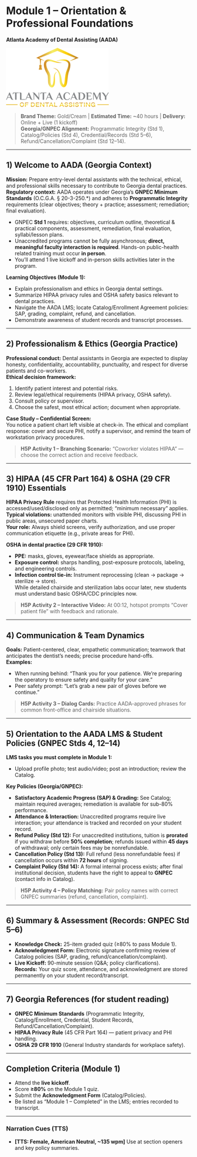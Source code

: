 # Module 1 – Orientation & Professional Foundations
**Atlanta Academy of Dental Assisting (AADA)**

![AADA Logo](assets/aada_logo.png)

> **Brand Theme:** Gold/Cream | **Estimated Time:** ~40 hours | **Delivery:** Online + Live (1 kickoff)  
> **Georgia/GNPEC Alignment:** Programmatic Integrity (Std 1), Catalog/Policies (Std 4), Credential/Records (Std 5–6), Refund/Cancellation/Complaint (Std 12–14).

---

## 1) Welcome to AADA (Georgia Context)
**Mission:** Prepare entry-level dental assistants with the technical, ethical, and professional skills necessary to contribute to Georgia dental practices.  
**Regulatory context:** AADA operates under Georgia’s **GNPEC Minimum Standards** (O.C.G.A. § 20-3-250.*) and adheres to **Programmatic Integrity** requirements (clear objectives; theory + practice; assessment; remediation; final evaluation).  
- GNPEC **Std 1** requires: objectives, curriculum outline, theoretical & practical components, assessment, remediation, final evaluation, syllabi/lesson plans.  
- Unaccredited programs cannot be fully asynchronous; **direct, meaningful faculty interaction is required**. Hands-on public-health related training must occur **in person**.  
- You’ll attend 1 live kickoff and in-person skills activities later in the program.

**Learning Objectives (Module 1):**
- Explain professionalism and ethics in Georgia dental settings.
- Summarize HIPAA privacy rules and OSHA safety basics relevant to dental practices.
- Navigate the AADA LMS; locate Catalog/Enrollment Agreement policies: SAP, grading, complaint, refund, and cancellation.
- Demonstrate awareness of student records and transcript processes.

---

## 2) Professionalism & Ethics (Georgia Practice)
**Professional conduct:** Dental assistants in Georgia are expected to display honesty, confidentiality, accountability, punctuality, and respect for diverse patients and co-workers.  
**Ethical decision framework:**  
1. Identify patient interest and potential risks.  
2. Review legal/ethical requirements (HIPAA privacy, OSHA safety).  
3. Consult policy or supervisor.  
4. Choose the safest, most ethical action; document when appropriate.

**Case Study – Confidential Screen:**   
You notice a patient chart left visible at check-in. The ethical and compliant response: cover and secure PHI, notify a supervisor, and remind the team of workstation privacy procedures.

> **H5P Activity 1 – Branching Scenario:** “Coworker violates HIPAA” — choose the correct action and receive feedback.

---

## 3) HIPAA (45 CFR Part 164) & OSHA (29 CFR 1910) Essentials
**HIPAA Privacy Rule** requires that Protected Health Information (PHI) is accessed/used/disclosed only as permitted; “minimum necessary” applies.  
**Typical violations:** unattended monitors with visible PHI, discussing PHI in public areas, unsecured paper charts.  
**Your role:** Always shield screens, verify authorization, and use proper communication etiquette (e.g., private areas for PHI).

**OSHA in dental practice (29 CFR 1910):**  
- **PPE:** masks, gloves, eyewear/face shields as appropriate.  
- **Exposure control:** sharps handling, post-exposure protocols, labeling, and engineering controls.  
- **Infection control tie-in:** Instrument reprocessing (clean → package → sterilize → store).  
While detailed chairside and sterilization labs occur later, new students must understand basic OSHA/CDC principles now.

> **H5P Activity 2 – Interactive Video:** At 00:12, hotspot prompts “Cover patient file” with feedback and rationale.

---

## 4) Communication & Team Dynamics
**Goals:** Patient-centered, clear, empathetic communication; teamwork that anticipates the dentist’s needs; precise procedure hand-offs.  
**Examples:**  
- When running behind: “Thank you for your patience. We’re preparing the operatory to ensure safety and quality for your care.”  
- Peer safety prompt: “Let’s grab a new pair of gloves before we continue.”

> **H5P Activity 3 – Dialog Cards:** Practice AADA-approved phrases for common front-office and chairside situations.

---

## 5) Orientation to the AADA LMS & Student Policies (GNPEC Stds 4, 12–14)
**LMS tasks you must complete in Module 1:**  
- Upload profile photo; test audio/video; post an introduction; review the Catalog.

**Key Policies (Georgia/GNPEC):**
- **Satisfactory Academic Progress (SAP) & Grading:** See Catalog; maintain required averages; remediation is available for sub-80% performance.  
- **Attendance & Interaction:** Unaccredited programs require live interaction; your attendance is tracked and recorded on your student record.  
- **Refund Policy (Std 12):** For unaccredited institutions, tuition is **prorated** if you withdraw before **50% completion**; refunds issued within **45 days** of withdrawal; only certain fees may be nonrefundable.  
- **Cancellation Policy (Std 13):** Full refund (less nonrefundable fees) if cancellation occurs within **72 hours** of signing.  
- **Complaint Policy (Std 14):** A formal internal process exists; after final institutional decision, students have the right to appeal to **GNPEC** (contact info in Catalog).

> **H5P Activity 4 – Policy Matching:** Pair policy names with correct GNPEC summaries (refund, cancellation, complaint).

---

## 6) Summary & Assessment (Records: GNPEC Std 5–6)
- **Knowledge Check:** 25-item graded quiz (≥80% to pass Module 1).  
- **Acknowledgment Form:** Electronic signature confirming review of Catalog policies (SAP, grading, refund/cancellation/complaint).  
- **Live Kickoff:** 90-minute session (Q&A; policy clarifications).  
**Records:** Your quiz score, attendance, and acknowledgment are stored permanently on your student record/transcript.

---

## 7) Georgia References (for student reading)
- **GNPEC Minimum Standards** (Programmatic Integrity, Catalog/Enrollment, Credential, Student Records, Refund/Cancellation/Complaint).  
- **HIPAA Privacy Rule** (45 CFR Part 164) — patient privacy and PHI handling.  
- **OSHA 29 CFR 1910** (General Industry standards for workplace safety).

---

## Completion Criteria (Module 1)
- Attend the **live kickoff**.  
- Score **≥80%** on the Module 1 quiz.  
- Submit the **Acknowledgment Form** (Catalog/Policies).  
- Be listed as “Module 1 – Completed” in the LMS; entries recorded to transcript.

---

### Narration Cues (TTS)
- **[TTS: Female, American Neutral, ~135 wpm]** Use at section openers and key policy summaries.

